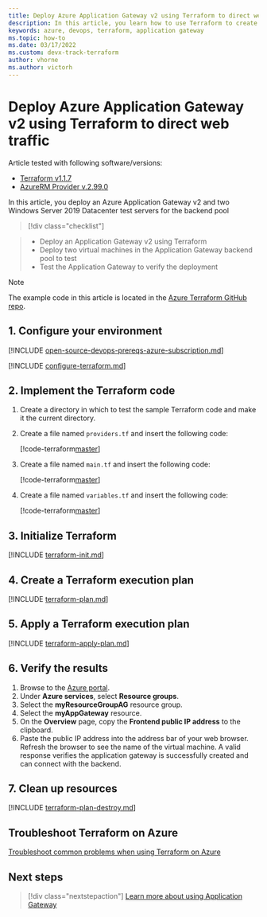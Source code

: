 ```yaml
---
title: Deploy Azure Application Gateway v2 using Terraform to direct web traffic 
description: In this article, you learn how to use Terraform to create an Azure Application Gateway that directs web traffic to virtual machines in a backend pool.
keywords: azure, devops, terraform, application gateway
ms.topic: how-to
ms.date: 03/17/2022
ms.custom: devx-track-terraform
author: vhorne
ms.author: victorh
---
```


# Deploy Azure Application Gateway v2 using Terraform to direct web traffic

Article tested with following software/versions:

- [Terraform v1.1.7](https://releases.hashicorp.com/terraform/)
- [AzureRM Provider v.2.99.0](https://registry.terraform.io/providers/hashicorp/azurerm/latest/docs)

In this article, you deploy an Azure Application Gateway v2 and two Windows Server 2019 Datacenter test servers for the backend pool

> [!div class="checklist"]

> * Deploy an Application Gateway v2 using Terraform
> * Deploy two virtual machines in the Application Gateway backend pool to test
> * Test the Application Gateway to verify the deployment

> [!NOTE]
> The example code in this article is located in the [Azure Terraform GitHub repo](https://github.com/Azure/terraform/tree/master/quickstart/101-application-gateway).

## 1. Configure your environment

[!INCLUDE [open-source-devops-prereqs-azure-subscription.md](../includes/open-source-devops-prereqs-azure-subscription.md)]

[!INCLUDE [configure-terraform.md](includes/configure-terraform.md)]

## 2. Implement the Terraform code

1. Create a directory in which to test the sample Terraform code and make it the current directory.

1. Create a file named `providers.tf` and insert the following code:

    [!code-terraform[master](../../terraform_samples/quickstart/101-application-gateway/providers.tf)]

1. Create a file named `main.tf` and insert the following code:

    [!code-terraform[master](../../terraform_samples/quickstart/101-application-gateway/main.tf)]

1. Create a file named `variables.tf` and insert the following code:

    [!code-terraform[master](../../terraform_samples/quickstart/101-application-gateway/variables.tf)]

## 3. Initialize Terraform

[!INCLUDE [terraform-init.md](includes/terraform-init.md)]

## 4. Create a Terraform execution plan

[!INCLUDE [terraform-plan.md](includes/terraform-plan.md)]

## 5. Apply a Terraform execution plan

[!INCLUDE [terraform-apply-plan.md](includes/terraform-apply-plan.md)]

## 6. Verify the results

1. Browse to the [Azure portal](https://portal.azure.com).
1. Under **Azure services**, select **Resource groups**.
1. Select the **myResourceGroupAG** resource group.
1. Select the **myAppGateway** resource.
1. On the **Overview** page, copy the **Frontend public IP address** to the clipboard.
1. Paste the public IP address into the address bar of your web browser. Refresh the browser to see the name of the virtual machine. A valid response verifies the application gateway is successfully created and can connect with the backend.

## 7. Clean up resources

[!INCLUDE [terraform-plan-destroy.md](includes/terraform-plan-destroy.md)]

## Troubleshoot Terraform on Azure

[Troubleshoot common problems when using Terraform on Azure](troubleshoot.md)

## Next steps

> [!div class="nextstepaction"]
> [Learn more about using Application Gateway](/azure/application-gateway/overview)
